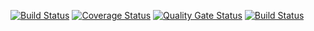 [![Build Status](https://travis-ci.org/seekerk/gtest.svg?branch=master)](https://travis-ci.org/seekerk/gtest)
[![Coverage Status](https://coveralls.io/repos/seekerk/gtest/badge.svg?branch=master)](https://coveralls.io/github/seekerk/gtest?branch=master)
[![Quality Gate Status](https://sonarcloud.io/api/project_badges/measure?project=Kalyushin_task1&metric=alert_status)](https://sonarcloud.io/dashboard?id=Kalyushin_task1)
[![Build Status](https://travis-ci.org/Kalyushin/task1.svg?branch=master)](https://travis-ci.org/Kalyushin/task1)
